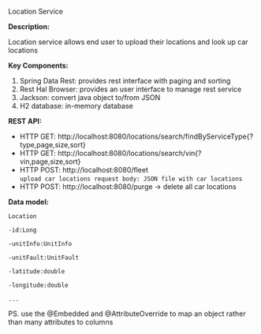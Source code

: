 
Location Service

**Description:**

  Location service allows end user to upload their locations and look up car locations


**Key Components:**

1. Spring Data Rest: provides rest interface with paging and sorting
2. Rest Hal Browser: provides an user interface to manage rest service
3. Jackson: convert java object to/from JSON
4. H2 database: in-memory database


**REST API:**
* HTTP GET: http://localhost:8080/locations/search/findByServiceType{?type,page,size,sort}
* HTTP GET: http://localhost:8080/locations/search/vin{?vin,page,size,sort}
* HTTP POST: http://localhost:8080/fleet  
`upload car locations request body: JSON file with car locations`
* HTTP POST: http://localhost:8080/purge -> delete all car locations

**Data model:**

    Location
    
    -id:Long
    
    -unitInfo:UnitInfo
    
    -unitFault:UnitFault
    
    -latitude:double
    
    -longitude:double
    
    ...
    
PS. use the @Embedded and @AttributeOverride to map an object rather than many attributes to columns
